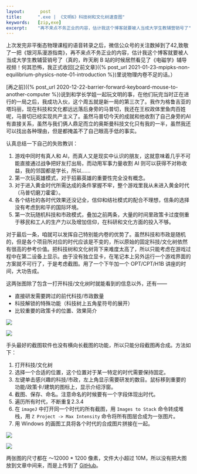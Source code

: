 ```yaml
---
layout:      post
title:      ".exe | 《文明6》科技树和文化树速查图"
keywords:   [zip,exe]
excerpt:    "再不来点不务正业的内容，估计我这个博客就要被人当成大学生教辅营销号了"
---
```


上次发完非平衡态物理课程的语音转录之后，微信公众号的关注数掉到了42,致敬了一把《银河系漫游指南》，再不来点不务正业的内容，估计我这个博客就要被人当成大学生教辅营销号了（真的，昨天刷 B 站的时候居然看见了《电磁学》辅导视频！何其恐怖，我正式收回[之前文章]({% post_url 2021-01-23-mpipks-non-equilibrium-physics-note-01-introduction %})里说物理内卷不足的话。）

[再之前]({% post_url 2020-12-22-barrier-forward-keyboard-mouse-to-another-computer %})说到和学长学姐一起玩文明的事，在他们玩完当时正在进行的一局之后，我成功入伙，这个周五就是新一局的第三次了。我作为格鲁吉亚的塔玛丽，现在科技和文化都远远落后身旁的马普切，我还在王权政体里鱼肉百姓呢，马普切已经实现共产主义了。虽然马普切今天的成就和他收割了自己身旁的AI有直接关系，虽然与我们俩人鼎足而立的奥斯曼科技文化只有我的一半，虽然我还可以找出各种理由，但是都掩盖不了自己眼高手低的事实。

认真总结一下自己的失败教训：
1. 游戏中同时有真人和 AI，而真人又是现实中认识的朋友，这就意味着几乎不可能直接通过战争把好友打出局，而动用军事力量收割 AI 则可以获得不对称收益，我的邻国都是学长，所以……
1. 第一次玩英雄模式，对于招募英雄的重要性完全没有概念。
1. 对于进入黄金时代所需达成的条件掌握不牢，整个游戏里我从未进入黄金时代（马普切磨刀霍霍）。
1. 各个结社的各时代效果还没记全，信仰和结社模式的配合不理想，信条的选择没有考虑到和平的国际环境。
1. 第一次玩随机科技和市政模式，叠加之前两条，大量的时间里政策卡过度侧重于移民和工人的生产力以及增加信仰，在科研和文化方面的投入不够。

对于最后一条，咱就可以发挥自己特别能内卷的优势了。虽然科技和市政是随机的，但是各个项目所对应的时代应该是不变的，所以原始的固定科技/文化树依然有很高的参考价值。把科技树和文化树背下来难度太高了，所以只能考虑在游戏过程中在第二设备上显示。由于没有独立显卡，在笔记本上另外运行一个游戏界面的方案就不可行了，于是考虑截图。用了一个下午加一个 OPT/CPT/H1B 讲座的时间，大功告成。

这两张图除了包含一打开科技/文化树时就能看到的信息以外，还有——
- 直接研发需要跨过的前代科技/市政数量
- 科技解锁的特殊功能（科技树上五角星符号的展开）
- 比较重要的政策卡的位置、效果简介

![]({{site.baseurl}}/assets/photos/2021-01-29-tech-first.png)

![]({{site.baseurl}}/assets/photos/2021-01-29-civic-first.png)

手头最好的截图软件也没有横向长截图的功能，所以只能分段截图再合成。方法如下：
1. 打开科技/文化树
1. 选择一个合适的位置，这个位置对于某一特定的时代需要保持固定。
1. 左键单击感兴趣的科技/市政，左上角显示需要研发的数目。鼠标移到重要的功能/政策卡/建筑的图标上，显示介绍浮窗。
1. 截图、保存、命名。注意命名的时候要有一个字段体现出时代。
1. 遍历所有时代，不断重复2.3.4
1. 在 `imageJ` 中打开同一个时代的所有截图，用 `Images to Stack` 命令转成堆栈，用 `Z Project -> Max Intensity` 命令将所有图层合成为一张图片。
1. 用 Windows 的画图工具将各个时代的合成图片拼接在一起。

![]({{site.baseurl}}/assets/photos/2021-01-29-tech.png)

![]({{site.baseurl}}/assets/photos/2021-01-29-civic.png)

两张图的尺寸都在 ～12000 * 1200 像素，文件大小超过 10M，所以没有把大图放到文章中间来，而是上传到了 [GitHub](https://github.com/MountAye/civ6-tech-and-civic-cheatsheet)。